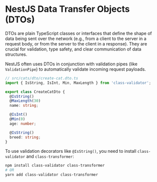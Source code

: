 # NestJS Data Transfer Objects (DTOs)

DTOs are plain TypeScript classes or interfaces that define the shape of data being sent over the network (e.g., from a client to the server in a request body, or from the server to the client in a response). They are crucial for validation, type safety, and clear communication of data structures.

NestJS often uses DTOs in conjunction with validation pipes (like `ValidationPipe`) to automatically validate incoming request payloads.

```typescript
// src/cats/dto/create-cat.dto.ts
import { IsString, IsInt, Min, MaxLength } from 'class-validator';

export class CreateCatDto {
  @IsString()
  @MaxLength(30)
  name: string;

  @IsInt()
  @Min(0)
  age: number;

  @IsString()
  breed: string;
}
```

To use validation decorators like `@IsString()`, you need to install `class-validator` and `class-transformer`:

```bash
npm install class-validator class-transformer
# OR
yarn add class-validator class-transformer
```
